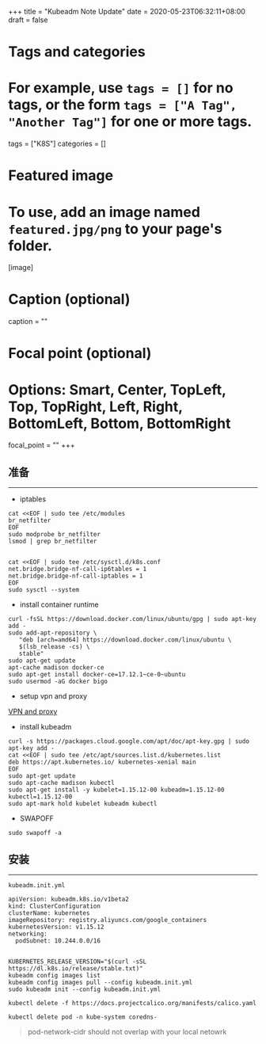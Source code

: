 +++
title = "Kubeadm Note Update"
date = 2020-05-23T06:32:11+08:00
draft = false

# Tags and categories
# For example, use `tags = []` for no tags, or the form `tags = ["A Tag", "Another Tag"]` for one or more tags.
tags = ["K8S"]
categories = []

# Featured image
# To use, add an image named `featured.jpg/png` to your page's folder. 
[image]
  # Caption (optional)
  caption = ""

  # Focal point (optional)
  # Options: Smart, Center, TopLeft, Top, TopRight, Left, Right, BottomLeft, Bottom, BottomRight
  focal_point = ""
+++

## 准备

---

- iptables

```
cat <<EOF | sudo tee /etc/modules
br_netfilter
EOF
sudo modprobe br_netfilter
lsmod | grep br_netfilter


cat <<EOF | sudo tee /etc/sysctl.d/k8s.conf
net.bridge.bridge-nf-call-ip6tables = 1
net.bridge.bridge-nf-call-iptables = 1
EOF
sudo sysctl --system

```

- install container runtime

```
curl -fsSL https://download.docker.com/linux/ubuntu/gpg | sudo apt-key add -
sudo add-apt-repository \
   "deb [arch=amd64] https://download.docker.com/linux/ubuntu \
   $(lsb_release -cs) \
   stable"
sudo apt-get update
apt-cache madison docker-ce
sudo apt-get install docker-ce=17.12.1~ce-0~ubuntu
sudo usermod -aG docker bigo
```

- setup vpn and proxy

[VPN and proxy](/post/ubuntu-vpn-client/)

- install kubeadm

```
curl -s https://packages.cloud.google.com/apt/doc/apt-key.gpg | sudo apt-key add -
cat <<EOF | sudo tee /etc/apt/sources.list.d/kubernetes.list
deb https://apt.kubernetes.io/ kubernetes-xenial main
EOF
sudo apt-get update
sudo apt-cache madison kubectl
sudo apt-get install -y kubelet=1.15.12-00 kubeadm=1.15.12-00 kubectl=1.15.12-00
sudo apt-mark hold kubelet kubeadm kubectl
```

- SWAPOFF

```
sudo swapoff -a
```

## 安装

---

`kubeadm.init.yml`

```
apiVersion: kubeadm.k8s.io/v1beta2
kind: ClusterConfiguration
clusterName: kubernetes
imageRepository: registry.aliyuncs.com/google_containers
kubernetesVersion: v1.15.12
networking:
  podSubnet: 10.244.0.0/16
```



```

KUBERNETES_RELEASE_VERSION="$(curl -sSL https://dl.k8s.io/release/stable.txt)"
kubeadm config images list
kubeadm config images pull --config kubeadm.init.yml
sudo kubeadm init --config kubeadm.init.yml  

kubectl delete -f https://docs.projectcalico.org/manifests/calico.yaml

kubectl delete pod -n kube-system coredns-
```

> pod-network-cidr should not overlap with your local netowrk



